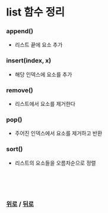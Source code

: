 # list 함수 정리

### append()
- 리스트 끝에 요소 추가

### insert(index, x)
- 해당 인덱스에 요소를 추가

### remove()
- 리스트에서 요소를 제거한다

### pop()
- 주어진 인덱스에서 요소를 제거하고 반환

### sort()
- 리스트의 요소들을 오름차순으로 정렬


<br>

<br>

<br>

### [위로](#) / [뒤로](/Python/function/README.md/#)